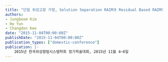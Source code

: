```yaml
---
title: "단일 위성고장 가정, Solution Separation RAIM과 Residual Based RAIM의 성능 비교"
authors:
- Jungbeom Kim
- Ho Yun
- Changdon Kee
date: "2015-11-04T00:00:00Z"
publishDate: "2015-11-04T00:00:00Z"
publication_types: ["domestic-conference"]
publication: |-
    2015년 한국위성항법시스템학회 정기학술대회, 2015년 11월 4~6일 
---
```

